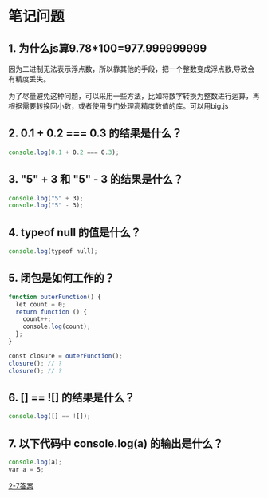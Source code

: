 # 笔记问题

## 1. 为什么js算9.78*100=977.999999999

因为二进制无法表示浮点数，所以靠其他的手段，把一个整数变成浮点数,导致会有精度丢失。

为了尽量避免这种问题，可以采用一些方法，比如将数字转换为整数进行运算，再根据需要转换回小数，或者使用专门处理高精度数值的库。可以用big.js

## 2. 0.1 + 0.2 === 0.3 的结果是什么？
``` javascript
console.log(0.1 + 0.2 === 0.3);
```

## 3. "5" + 3 和 "5" - 3 的结果是什么？
``` javascript
console.log("5" + 3);
console.log("5" - 3);
```

## 4. typeof null 的值是什么？
``` javascript
console.log(typeof null);
```

## 5. 闭包是如何工作的？
``` javascript
function outerFunction() {
  let count = 0;
  return function () {
    count++;
    console.log(count);
  };
}

const closure = outerFunction();
closure(); // ?
closure(); // ?
```

## 6. [] == ![] 的结果是什么？
``` javascript
console.log([] == ![]);
```

## 7. 以下代码中 console.log(a) 的输出是什么？
``` javascript
console.log(a);
var a = 5;
```

[2-7答案](https://mp.weixin.qq.com/s/889S1WEl-xXrh7LrDI9SBQ)